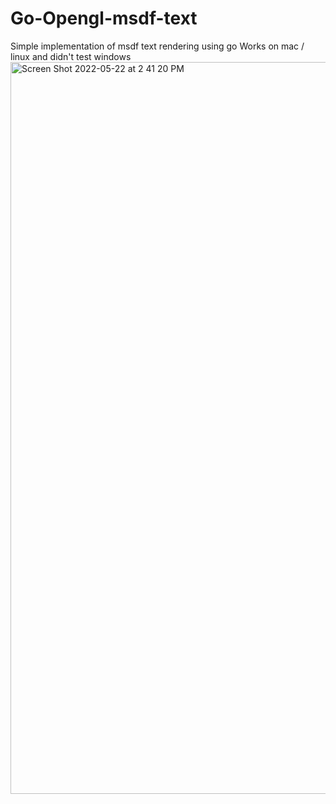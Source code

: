 # Go-Opengl-msdf-text
Simple implementation of msdf text rendering using go Works on mac / linux and didn't test windows
<img width="1171" alt="Screen Shot 2022-05-22 at 2 41 20 PM" src="https://user-images.githubusercontent.com/33207323/169714993-ddde815a-0524-4f5f-a7a6-602ed1ae32e5.png">

